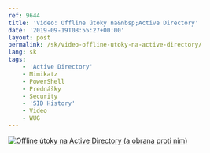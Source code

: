 ```yaml
---
ref: 9644
title: 'Video: Offline útoky na&nbsp;Active Directory'
date: '2019-09-19T08:55:27+00:00'
layout: post
permalink: /sk/video-offline-utoky-na-active-directory/
lang: sk
tags:
    - 'Active Directory'
    - Mimikatz
    - PowerShell
    - Prednášky
    - Security
    - 'SID History'
    - Video
    - WUG
---
```


[![Offline útoky na Active Directory (a obrana proti nim)](https://wug.cz/ContentPages/GetFile.ashx?PhotoID=2937&ThumbnailSizeName=detail)](https://wug.cz/zaznamy/520-Offline-utoky-na-Active-Directory-a-obrana-proti-nim)